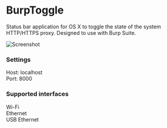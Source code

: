 # BurpToggle
Status bar application for OS X to toggle the state of the system HTTP/HTTPS proxy. Designed to use with Burp Suite.

![Screenshot](https://cloud.githubusercontent.com/assets/1312973/6042878/9230113e-ac88-11e4-953d-b95bbe5d59d4.png)


### Settings
Host: localhost  
Port: 8000

### Supported interfaces
Wi-Fi  
Ethernet  
USB Ethernet  
